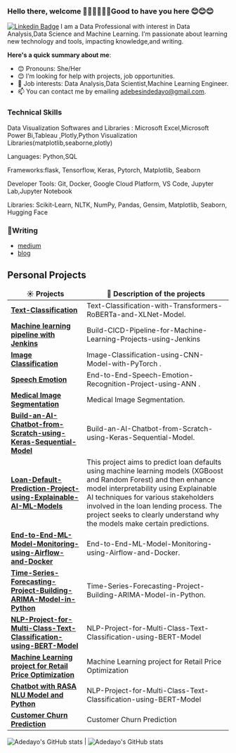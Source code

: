### Hello there, welcome 👋🏾👋🏾👋🏾Good to have you here 😊😊😊
 [![Linkedin Badge](https://img.shields.io/badge/-Adedayo-blue?style=for-the-badge&logo=Linkedin&logoColor=white&link=https://www.linkedin.com/in/adebesin-adedayo-a79b63134)](https://www.linkedin.com/in/adebesin-adedayo-a79b63134)
I am  a Data Professional with interest in Data Analysis,Data Science and Machine Learning. I'm passionate about learning new technology and tools, impacting knowledge,and writing.


**Here's a quick summary about me**:

- 😊 Pronouns: She/Her
- 😊 I’m looking for help with  projects, job opportunities.
- 💼 Job interests: Data Analysis,Data Scientist,Machine Learning Engineer.
- 📫 You can contact me by emailing adebesindedayo@gmail.com.

### Technical Skills
Data Visualization Softwares and Libraries : Microsoft Excel,Microsoft Power Bi,Tableau ,Plotly,Python Visualization Libraries(matplotlib,seaborne,plotly)

Languages: Python,SQL

Frameworks:flask, Tensorflow, Keras, Pytorch, Matplotlib, Seaborn

Developer Tools: Git, Docker, Google Cloud Platform, VS Code,  Jupyter Lab,Jupyter Notebook

Libraries: Scikit-Learn, NLTK, NumPy, Pandas, Gensim, Matplotlib, Seaborn, Hugging Face


### 📝Writing
* [medium](https://medium.com/@adebesindedayo) 
* [blog](http://thecontentfarm.net/)

<h2>Personal Projects</h2>
<table>
  <thead align="center">
    <tr border: none;>
      <td><b>☀️ Projects</b></td>
      <td><b>💬 Description of the projects</b></td>
    </tr>
  </thead>
  
  <tbody>
     <tr>
      <td><a href="https://github.com/Adebesindedayo/Text-Classification-with-Transformers-RoBERTa-and-XLNet-Model"><b>Text-Classification</b></a></td>
      <td> Text-Classification-with-Transformers-RoBERTa-and-XLNet-Model.</td>
    </tr>
    <tr>
    <tr>
      <td><a href="https://github.com/Adebesindedayo/Build-CICD-Pipeline-for-Machine-Learning-Projects-using-Jenkins"><b> Machine learning pipeline with Jenkins</b></a></td>
      <td>Build-CICD-Pipeline-for-Machine-Learning-Projects-using-Jenkins 
</td>
    </tr>
    <tr>
      <td><a href="https://github.com/Adebesindedayo/Image-Classification-using-CNN-Model-with-PyTorch"><b>Image Classification</b></a></td>
      <td> Image-Classification-using-CNN-Model-with-PyTorch .</td>
    </tr>
    <tr>
      <td><a href="https://github.com/Adebesindedayo/End-to-End-Speech-Emotion-Recognition-Project-using-ANN"><b>Speech Emotion</b></a></td>
      <td>End-to-End-Speech-Emotion-Recognition-Project-using-ANN .</td>
    </tr>
     <tr>
      <td><a href="https://github.com/Adebesindedayo/Medical-Image-Segmentation-Deep-Learning-Project"><b>Medical Image Segmentation</b></a></td>
      <td> Medical Image Segmentation.</td>
    </tr>
    <tr>
      <td><a href="https://github.com/Adebesindedayo/Build-an-AI-Chatbot-from-Scratch-using-Keras-Sequential-Model"><b>Build-an-AI-Chatbot-from-Scratch-using-Keras-Sequential-Model</b></a></td>
      <td>Build-an-AI-Chatbot-from-Scratch-using-Keras-Sequential-Model.</td>
    </tr>
     <tr>
      <td><a href="Build-an-AI-Chatbot-from-Scratch-using-Keras-Sequential-Model"><b>Loan-Default-Prediction-Project-using-Explainable-AI-ML-Models</b></a></td>
      <td> This project aims to predict loan defaults using machine learning models (XGBoost and Random Forest) and then enhance model interpretability using Explainable AI techniques for various stakeholders involved in the loan lending process. The project seeks to clearly understand why the models make certain predictions.</td>
    </tr>
     <tr>
      <td><a href="https://github.com/Adebesindedayo/End-to-End-ML-Model-Monitoring-using-Airflow-and-Docker"><b>End-to-End-ML-Model-Monitoring-using-Airflow-and-Docker </b></a></td>
      <td> End-to-End-ML-Model-Monitoring-using-Airflow-and-Docker.</td>
    </tr>
     <tr>
      <td><a href="https://github.com/Adebesindedayo/Time-Series-Forecasting-Project-Building-ARIMA-Model-in-Python"><b>Time-Series-Forecasting-Project-Building-ARIMA-Model-in-Python</b></a></td>
      <td>Time-Series-Forecasting-Project-Building-ARIMA-Model-in-Python.</td>
    </tr>
     <tr>
      <td><a href="https://github.com/Adebesindedayo/NLP-Project-for-Multi-Class-Text-Classification-using-BERT-Model"><b>NLP-Project-for-Multi-Class-Text-Classification-using-BERT-Model</b></a></td>
      <td> NLP-Project-for-Multi-Class-Text-Classification-using-BERT-Model</td>
    </tr>
 <tr>
      <td><a href="https://github.com/Adebesindedayo/Machine-Learning-project-for-Retail-Price-Optimization"><b>Machine Learning project for Retail Price Optimization</b></a></td>
      <td> Machine Learning project for Retail Price Optimization</td>
    </tr>

 <tr>
      <td><a href="https://github.com/Adebesindedayo/Chatbot-with-RASA-NLU-Model-and-Python"><b>Chatbot with RASA NLU Model and Python</b></a></td>
      <td> NLP-Project-for-Multi-Class-Text-Classification-using-BERT-Model</td>
    </tr>

 <tr>
      <td><a href="https://github.com/Adebesindedayo/Customer-Churn-Prediction-Model"><b>Customer Churn Prediction</b></a></td>
      <td> Customer Churn Prediction</td>
    </tr>

  </tbody>
</table>

  

<img align="center" src="https://github-readme-stats.vercel.app/api?username=adebesindedayo&show_icons=true&include_all_commits=true&hide_border=true" alt="Adedayo's GitHub stats" /> | <img align="center" src="https://github-readme-stats.vercel.app/api/top-langs/?username=adebesindedayo&langs_count=8&layout=compact&hide_border=true" alt="Adedayo's GitHub stats"/> 
